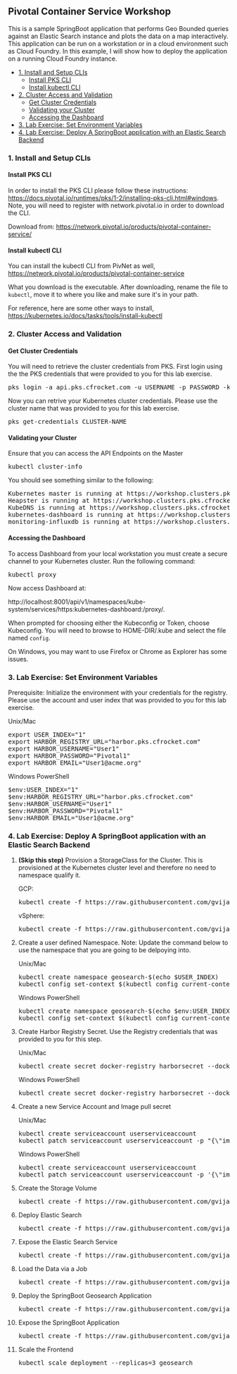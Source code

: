 ## Pivotal Container Service Workshop
This is a sample SpringBoot application that performs Geo Bounded queries against an Elastic Search instance and plots the data on a map interactively. This application can be run on a workstation or in a cloud environment such as Cloud Foundry. In this example, I will show how to deploy the application on a running Cloud Foundry instance.
<!-- TOC depthFrom:3 depthTo:6 withLinks:1 updateOnSave:1 orderedList:0 -->

- [1. Install and Setup CLIs](#1-install-and-setup-clis)
	- [Install PKS CLI](#install-pks-cli)
	- [Install kubectl CLI](#install-kubectl-cli)
- [2. Cluster Access and Validation](#2-cluster-access-and-validation)
	- [Get Cluster Credentials](#get-cluster-credentials)
	- [Validating your Cluster](#validating-your-cluster)
	- [Accessing the Dashboard](#accessing-the-dashboard)
- [3. Lab Exercise: Set Environment Variables](#3-lab-exercise-set-environment-variables)
- [4. Lab Exercise: Deploy A SpringBoot application with an Elastic Search Backend](#4-lab-exercise-deploy-a-springboot-application-with-an-elastic-search-backend)

<!-- /TOC -->
### 1. Install and Setup CLIs
#### Install PKS CLI
In order to install the PKS CLI please follow these instructions: https://docs.pivotal.io/runtimes/pks/1-2/installing-pks-cli.html#windows. Note, you will need to register with network.pivotal.io in order to download the CLI.

Download from: https://network.pivotal.io/products/pivotal-container-service/

#### Install kubectl CLI
You can install the kubectl CLI from PivNet as well, https://network.pivotal.io/products/pivotal-container-service

What you download is the executable. After downloading, rename the file to `kubectl`, move it to where you like and make sure it's in your path.

For reference, here are some other ways to install, https://kubernetes.io/docs/tasks/tools/install-kubectl

### 2. Cluster Access and Validation
#### Get Cluster Credentials
You will need to retrieve the cluster credentials from PKS. First login using the the PKS credentials that were provided to you for this lab exercise.

<pre>
pks login -a api.pks.cfrocket.com -u USERNAME -p PASSWORD -k
</pre>

Now you can retrive your Kubernetes cluster credentials. Please use the cluster name that was provided to you for this lab exercise.

<pre>
pks get-credentials CLUSTER-NAME
</pre>

#### Validating your Cluster
Ensure that you can access the API Endpoints on the Master
<pre>kubectl cluster-info</pre>

You should see something similar to the following:
<pre>
Kubernetes master is running at https://workshop.clusters.pks.cfrocket.com:8443
Heapster is running at https://workshop.clusters.pks.cfrocket.com:8443/api/v1/namespaces/kube-system/services/heapster/proxy
KubeDNS is running at https://workshop.clusters.pks.cfrocket.com:8443/api/v1/namespaces/kube-system/services/kube-dns:dns/proxy
kubernetes-dashboard is running at https://workshop.clusters.pks.cfrocket.com:8443/api/v1/namespaces/kube-system/services/https:kubernetes-dashboard:/proxy
monitoring-influxdb is running at https://workshop.clusters.pks.cfrocket.com:8443/api/v1/namespaces/kube-system/services/monitoring-influxdb/proxy
</pre>

#### Accessing the Dashboard

To access Dashboard from your local workstation you must create a secure channel to your Kubernetes cluster. Run the following command:

<pre>kubectl proxy</pre>

Now access Dashboard at:

http://localhost:8001/api/v1/namespaces/kube-system/services/https:kubernetes-dashboard:/proxy/.

When prompted for choosing either the Kubeconfig or Token, choose Kubeconfig.  You will need to browse to HOME-DIR/.kube and select the file named `config`.

On Windows, you may want to use Firefox or Chrome as Explorer has some issues.

### 3. Lab Exercise: Set Environment Variables

Prerequisite: Initialize the environment with your credentials for the registry. Please use the account and user index that was provided to you for this lab exercise.

Unix/Mac
<pre>
export USER_INDEX="1"
export HARBOR_REGISTRY_URL="harbor.pks.cfrocket.com"
export HARBOR_USERNAME="User1"
export HARBOR_PASSWORD="Pivotal1"
export HARBOR_EMAIL="User1@acme.org"
</pre>

Windows PowerShell
<pre>
$env:USER_INDEX="1"
$env:HARBOR_REGISTRY_URL="harbor.pks.cfrocket.com"
$env:HARBOR_USERNAME="User1"
$env:HARBOR_PASSWORD="Pivotal1"
$env:HARBOR_EMAIL="User1@acme.org"
</pre>

### 4. Lab Exercise: Deploy A SpringBoot application with an Elastic Search Backend
1. **(Skip this step)** Provision a StorageClass for the Cluster. This is provisioned at the Kubernetes cluster level and therefore no need to namespace qualify it.

<ul>GCP:

  <pre>kubectl create -f https://raw.githubusercontent.com/gvijayar/pks-workshop/master/Step_0_ProvisionStorageClass_GCP.yaml</pre>
</ul>


<ul>vSphere:

  <pre>kubectl create -f https://raw.githubusercontent.com/gvijayar/pks-workshop/master/Step_0_ProvisionStorageClass_vSphere.yaml</pre>
</ul>

2. Create a user defined Namespace. Note: Update the command below to use the namespace that you are going to be delpoying into.
<ul>Unix/Mac
<pre>kubectl create namespace geosearch-$(echo $USER_INDEX)
kubectl config set-context $(kubectl config current-context) --namespace=geosearch-$(echo $USER_INDEX)
</pre></ul>

<ul>Windows PowerShell
<pre>kubectl create namespace geosearch-$(echo $env:USER_INDEX)
kubectl config set-context $(kubectl config current-context) --namespace=geosearch-$(echo $env:USER_INDEX)
</pre></ul>


3. Create Harbor Registry Secret. Use the Registry credentials that was provided to you for this step.
<ul>Unix/Mac
<pre>kubectl create secret docker-registry harborsecret --docker-server="$(echo $HARBOR_REGISTRY_URL)" --docker-username="$(echo $HARBOR_USERNAME)" --docker-password="$(echo $HARBOR_PASSWORD)" --docker-email="$(echo $HARBOR_EMAIL)"</pre>
</ul>

<ul>Windows PowerShell
<pre>kubectl create secret docker-registry harborsecret --docker-server="$(echo $env:HARBOR_REGISTRY_URL)" --docker-username="$(echo $env:HARBOR_USERNAME)" --docker-password="$(echo $env:HARBOR_PASSWORD)" --docker-email="$(echo $env:HARBOR_EMAIL)"</pre>
</ul>

4. Create a new Service Account and Image pull secret
<ul>Unix/Mac
<pre>
kubectl create serviceaccount userserviceaccount
kubectl patch serviceaccount userserviceaccount -p "{\"imagePullSecrets\": [{\"name\": \"harborsecret\"}]}"
</pre></ul>

<ul>Windows PowerShell
<pre>
kubectl create serviceaccount userserviceaccount
kubectl patch serviceaccount userserviceaccount -p '{\"imagePullSecrets\": [{\"name\": \"harborsecret\"}]}'
</pre></ul>

5. Create the Storage Volume
<ul><pre>kubectl create -f https://raw.githubusercontent.com/gvijayar/pks-workshop/master/Step_1_ProvisionStorage.yaml</pre></ul>

6. Deploy Elastic Search
<ul><pre>kubectl create -f https://raw.githubusercontent.com/gvijayar/pks-workshop/master/Step_2_DeployElasticSearch.yaml</pre></ul>

7. Expose the Elastic Search Service
<ul><pre>kubectl create -f https://raw.githubusercontent.com/gvijayar/pks-workshop/master/Step_3_ExposeElasticSearch.yaml</pre></ul>

8. Load the Data via a Job
<ul><pre>kubectl create -f https://raw.githubusercontent.com/gvijayar/pks-workshop/master/Step_4_LoadData.yaml</pre></ul>

9. Deploy the SpringBoot Geosearch Application
<ul><pre>kubectl create -f https://raw.githubusercontent.com/gvijayar/pks-workshop/master/Step_5_DeploySpringBootApp.yaml</pre></ul>

10. Expose the SpringBoot Application
<ul><pre>kubectl create -f https://raw.githubusercontent.com/gvijayar/pks-workshop/master/Step_6_ExposeSpringBootApp.yaml</pre></ul>

11. Scale the Frontend
<ul><pre>kubectl scale deployment --replicas=3 geosearch</pre></ul>
